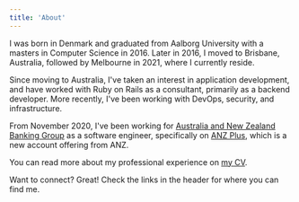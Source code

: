 ```yaml
---
title: 'About'
---
```


I was born in Denmark and graduated from Aalborg University with a masters
in Computer Science in 2016. Later in 2016, I moved to Brisbane, Australia, followed by Melbourne
in 2021, where I currently reside.

Since moving to Australia, I've taken an interest in application development,
and have worked with Ruby on Rails as a consultant, primarily as a backend developer.
More recently, I've been working with DevOps, security, and infrastructure.

From November 2020, I've been working for [Australia and New Zealand Banking Group][ANZ] as a software
engineer, specifically on [ANZ Plus], which is a new account offering from ANZ.

You can read more about my professional experience on [my CV][CV].

Want to connect? Great! Check the links in the header for where you can find me.

[ANZ]: https://www.anz.com.au/
[ANZ Plus]: https://www.anz.com.au/plus/
[CV]: https://github.com/martinbjeldbak/CV/blob/main/MartinMadsenCV.pdf
